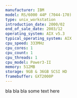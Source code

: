 ```yaml
---
manufacturer: IBM
model: RS/6000 44P (7044-170)
type: unix_workstation
introduction_date: 2000/02
end_of_sale_date: 2003/12
operating_system: AIX v5.3
typical_operating_system: AIX
cpu_speed: 333MHz
cpu_cores: 1
cpu_count: 1
cpu_threads: 1
cpu_model: Power3-II
memory: 512MB
storage: 9GB & 36GB SCSI HD
framebuffer: GXT2000P
---
```


bla bla bla some text here

